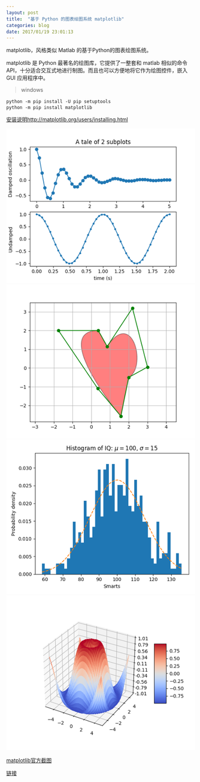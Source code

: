 ```yaml
---
layout: post
title:  "基于 Python 的图表绘图系统 matplotlib"
categories: blog
date: 2017/01/19 23:01:13
---
```


matplotlib，风格类似 Matlab 的基于Python的图表绘图系统。

matplotlib 是 Python 最著名的绘图库，它提供了一整套和 matlab 相似的命令 API，十分适合交互式地进行制图。而且也可以方便地将它作为绘图控件，嵌入 GUI 应用程序中。
>windows
```
python -m pip install -U pip setuptools
python -m pip install matplotlib
```
[安装说明http://matplotlib.org/users/installing.html](http://matplotlib.org/users/installing.html)

![subplot_demo](/assets/subplot_demo.png)
![path_patch_demo1](/assets/path_patch_demo1.png)
![histogram_demo_features1](/assets/histogram_demo_features1.png)
![surface3d_demo](/assets/surface3d_demo.png)

[matplotlib官方截图](http://matplotlib.org/users/screenshots.html)

[链接](https://www.oschina.net/p/matplotlib)
